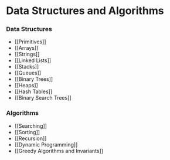 # Data Structures and Algorithms
### Data Structures
- [[Primitives]]
- [[Arrays]]
- [[Strings]]
- [[Linked Lists]]
- [[Stacks]]
- [[Queues]]
- [[Binary Trees]]
- [[Heaps]]
- [[Hash Tables]]
- [[Binary Search Trees]]


### Algorithms
- [[Searching]]
- [[Sorting]]
- [[Recursion]]
- [[Dynamic Programming]]
- [[Greedy Algorithms and Invariants]]